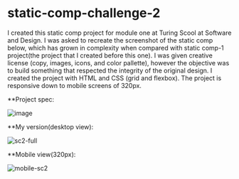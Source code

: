 # static-comp-challenge-2

I created this static comp project for module one at Turing Scool at Software and Design. I was asked to recreate the screenshot of the static comp below, which has grown in complexity when compared with static comp-1 project(the project that I created before this one). 
I was given creative license (copy, images, icons, and color pallette), however the objective was to build something that respected the integrity of the original design. I created the project with HTML and CSS (grid and flexbox). The project is responsive down to mobile screens of 320px.

**Project spec:


![image](https://user-images.githubusercontent.com/40863560/50407784-58a45200-079b-11e9-8cd0-d260fd7a3221.png)


**My version(desktop view):


![sc2-full](https://user-images.githubusercontent.com/40863560/50551416-2d0ee500-0c3d-11e9-827c-a589e8fc48a2.jpg)


**Mobile view(320px):


![mobile-sc2](https://user-images.githubusercontent.com/40863560/50551462-de157f80-0c3d-11e9-8ed5-cc9789c11c96.jpg)
